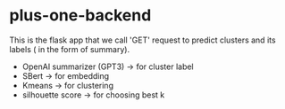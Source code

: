 # plus-one-backend

This is the flask app that we call 'GET' request to predict clusters and its labels ( in the form of summary).
- OpenAI summarizer (GPT3) -> for cluster label
- SBert -> for embedding
- Kmeans -> for clustering 
- silhouette score -> for choosing best k
